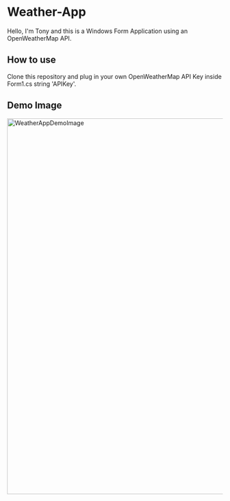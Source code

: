 # Weather-App
Hello, I'm Tony and this is a Windows Form Application using an OpenWeatherMap API. 
## How to use
Clone this repository and plug in your own OpenWeatherMap API Key inside Form1.cs string 'APIKey'. 
## Demo Image
<img width="875" alt="WeatherAppDemoImage" src="https://user-images.githubusercontent.com/62355475/149910267-c1cadd26-1df5-4a41-aa2b-40d9eb5ebd42.png">
